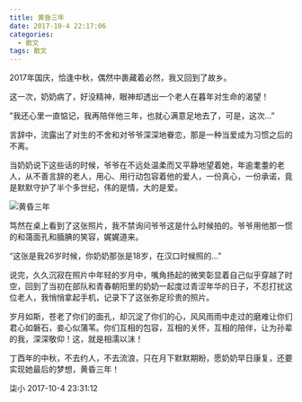 ```yaml
---
title: 黄昏三年
date: 2017-10-4 22:17:06
categories:
  - 散文
tags: 散文
---
```


2017年国庆，恰逢中秋，偶然中裹藏着必然，我又回到了故乡。

这一次，奶奶病了，好没精神，眼神却透出一个老人在暮年对生命的渴望！

"我还心里一直惦记，我再陪伴他三年，也就心满意足地去了，可是，这次…”

言辞中，流露出了对生的不舍和对爷爷深深地眷恋，那是一种当爱成为习惯之后的不离。

当奶奶说下这些话的时候，爷爷在不远处温柔而又平静地望着她，年逾耄耋的老人，从不善言辞的老人，用心、用行动包容着他的爱人，一份真心，一份承诺，竟是默默守护了半个多世纪，伟的是情，大的是爱。

<!-- more -->

![黄昏三年](/imgs/1509879103562.jpg)

笃然在桌上看到了这张照片，我不禁询问爷爷这是什么时候拍的。爷爷用他那一惯的和蔼面孔和腼腆的笑容，娓娓道来。

“这张是我26岁时候，你奶奶那张是18岁，在汉口时候照的…”

说完，久久沉寂在照片中年轻的岁月中，嘴角扬起的微笑彰显着自己似乎穿越了时空，回到了当初在部队和青春朝阳里的奶奶一起度过青涩年华的日子，不忍打扰这位老人，我悄悄拿起手机，记录下了这张弥足珍贵的照片。

岁月如斯，苍老了你们的面孔，却沉淀了你们的心，风风雨雨中走过的磨难让你们君心如磐石，妾心似蒲苇。你们互相的包容，互相的关怀，互相的陪伴，让为孙辈的我，深深敬仰！这，就是相濡以沫！

丁酉年的中秋，不去约人，不去流浪，只在月下默默期盼，愿奶奶早日康复，还要实现她最后的梦想，黄昏三年！

柒小
2017-10-4 23:31:12